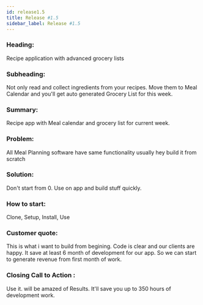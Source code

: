 ```yaml
---
id: release1.5
title: Release #1.5
sidebar_label: Release #1.5
---
```


### Heading:
 Recipe application with advanced grocery lists

### Subheading:
 Not only read and collect ingredients from your recipes. Move them to Meal Calendar and you'll get auto generated Grocery List for this week.
### Summary:
 Recipe app with Meal calendar and grocery list for current week.
### Problem:
 All Meal Planning software have same functionality usually hey build it from scratch

### Solution:
 Don't start from 0. Use on app and build stuff quickly.

### How to start:
 Clone, Setup, Install, Use

### Customer quote:
  This is what i want to build from begining. Code is clear and our clients are happy.
 It save at least 6 month of development for our app. So we can start to generate revenue from first month of work.
### Closing Call to Action :
 Use it. will be amazed of Results. It'll save you up  to 350 hours of development work.

